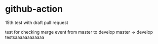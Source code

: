 # github-action

15th test with draft pull request

test for checking merge event from master to develop
master -> develop
testsaaaaaaaaaaaa
```
